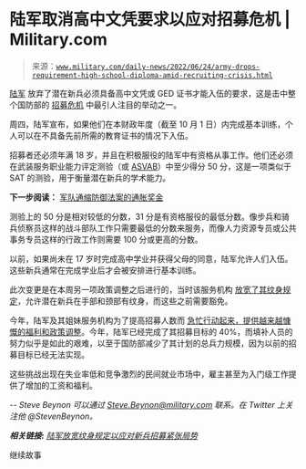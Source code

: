 <!--yml

分类：未分类

日期：2024 年 05 月 27 日 15:17:31

-->

# 陆军取消高中文凭要求以应对招募危机 | Military.com

> 来源：[`www.military.com/daily-news/2022/06/24/army-drops-requirement-high-school-diploma-amid-recruiting-crisis.html`](https://www.military.com/daily-news/2022/06/24/army-drops-requirement-high-school-diploma-amid-recruiting-crisis.html)

[陆军](http://www.military.com/army) 放弃了潜在新兵必须具备高中文凭或 GED 证书才能入伍的要求，这是击中整个国防部的 [招募危机](https://www.military.com/join-armed-forces) 中最引人注目的举动之一。

周四，陆军宣布，如果他们在本财政年度（截至 10 月 1 日）内完成基本训练，个人可以在不具备先前所需的教育证书的情况下入伍。

招募者还必须年满 18 岁，并且在积极服役的陆军中有资格从事工作。他们还必须在武装服务职业能力评定测验（或 [ASVAB](https://www.military.com/join-armed-forces/asvab)）中至少得分 50 分，这是一项类似于 SAT 的测验，用于衡量潜在新兵的学术能力。

**下一步阅读：** [军队通缩防御法案的通胀奖金](https://www.military.com/daily-news/2022/06/23/inflation-bonuses-troops-make-it-sweeping-defense-bill.html)

测验上的 50 分是相对较低的分数，31 分是有资格服役的最低分数。像步兵和骑兵侦察员这样的战斗部队工作只需要最低的分数来服务，而像人力资源专员或公共事务专员这样的行政工作则需要 100 分或更高的分数。

以前，如果尚未在 17 岁时完成高中学业并获得父母的同意，陆军允许人们入伍。这些新兵通常在完成学业后才会被安排进行基本训练。

此次变更是在本周另一项政策调整之后进行的，当时该服务机构 [放宽了其纹身规定](https://www.military.com/daily-news/2022/06/23/army-relaxes-tattoo-rules-it-scrambles-new-recruits.html)，允许潜在新兵在手部和颈部有纹身，而这些之前需要豁免。

今年，陆军及其姐妹服务机构为了提高招募人数而 [急忙行动起来，提供越来越慷慨的福利和政策调整](https://www.military.com/daily-news/2022/05/13/bigger-bonuses-pentagons-top-weapon-combat-recruiting-crisis-troops-head-exits.html)。今年，陆军已经完成了其招募目标的 40%，而填补人员的努力似乎是如此的艰难，以至于国防部减少了其计划的总兵力规模，因为以前的招募目标已经无法实现。

这些挑战出现在失业率低和竞争激烈的民间就业市场中，雇主甚至为入门级工作提供了增加的工资和福利。

*-- Steve Beynon 可以通过 Steve.Beynon@military.com 联系。在 Twitter 上关注他 @StevenBeynon。*

***相关链接:*** *[陆军放宽纹身规定以应对新兵招募紧张局势](https://www.military.com/daily-news/2022/06/23/army-relaxes-tattoo-rules-it-scrambles-new-recruits.html)*

继续故事
